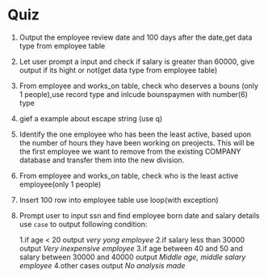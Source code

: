 Quiz
===


 1. Output the employee review date and 100 days after the date,get data type from employee table


 2. Let user prompt a input and check if salary is greater than 60000, give output if its hight or not(get data type from employee table)


 3. From employee and works_on table, check who deserves a bouns (only 1 people),use record type and inlcude bounspaymen with number(6) type

 4. gief a example about escape string (use q)


 5. Identify the one employee who has been the least active, based upon the number of hours they have been working on preojects.  This will be the first employee we want to remove from the existing COMPANY database and transfer them into the new division.

 6. From employee and works_on table, check who is the least active employee(only 1 people)

 7. Insert 100 row into employee table use loop(with exception)

 8. Prompt user to input ssn and find employee born date and salary details use `case` to output following condition:
  
	1.if age < 20 output *very yong employee*
	2.if salary less than 30000 output *Very inexpensive employee*
	3.if age between 40 and 50 and salary between 30000 and 40000 output *Middle age, middle salary employee*
	4.other cases output *No analysis made*




